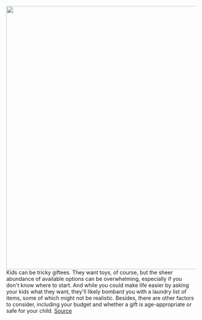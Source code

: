 <img src='https://cdn.vox-cdn.com/thumbor/YPlqQlp3S6SRc7ILf8qSG-y-rik=/0x0:2048x1367/1200x480/filters:focal(861x521:1187x847)/cdn.vox-cdn.com/uploads/chorus_image/image/70149162/Kids.0.jpg' width='700px' /><br/>
Kids can be tricky giftees. They want toys, of course, but the sheer abundance of available options can be overwhelming, especially if you don't know where to start. And while you could make life easier by asking your kids what they want, they'll likely bombard you with a laundry list of items, some of which might not be realistic. Besides, there are other factors to consider, including your budget and whether a gift is age-appropriate or safe for your child.
<a href='https://www.theverge.com/22759900/holiday-gift-ideas-kids-children-2021-unique-tech-gadgets'> Source <a/>